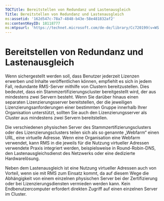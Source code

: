 ```yaml
---
TOCTitle: Bereitstellen von Redundanz und Lastenausgleich
Title: Bereitstellen von Redundanz und Lastenausgleich
ms:assetid: '162d547c-78a7-4848-b43e-58e481832af2'
ms:contentKeyID: 18118777
ms:mtpsurl: 'https://technet.microsoft.com/de-de/library/Cc720199(v=WS.10)'
---
```


Bereitstellen von Redundanz und Lastenausgleich
===============================================

Wenn sichergestellt werden soll, dass Benutzer jederzeit Lizenzen erwerben und Inhalte veröffentlichen können, empfiehlt es sich in jedem Fall, redundante RMS-Server mithilfe von Clustern bereitzustellen. Dies bedeutet, dass ein Stammzertifizierungscluster bereitgestellt wird, der aus mindestens zwei Servern besteht. Wenn Sie darüber hinaus einen separaten Lizenzierungsserver bereitstellen, der die jeweiligen Lizenzierungsanforderungen einer bestimmten Gruppe innerhalb Ihrer Organisation unterstützt, sollten Sie auch den Lizenzierungsserver als Cluster aus mindestens zwei Servern bereitstellen.

Die verschiedenen physischen Server des Stammzertifizierungsclusters oder des Lizenzierungsclusters teilen sich als so genannte „Webfarm“ einen URL, eine virtuelle Adresse. Wenn eine Organisation eine Webfarm verwendet, kann RMS in die jeweils für die Nutzung virtueller Adressen verwendete Praxis integriert werden, beispielsweise in Round-Robin-DNS, den Lastenausgleichsdienst des Netzwerks oder eine dedizierte Hardwarelösung.

Neben dem Lastenausgleich ist eine Nutzung virtueller Adressen auch von Vorteil, wenn sie mit RMS zum Einsatz kommt, da auf diesem Wege die Abhängigkeit von einem einzelnen physischen Server bei der Zertifizierung oder bei Lizenzierungsdiensten vermieden werden kann. Kein Endbenutzercomputer erfordert direkten Zugriff auf einen einzelnen Server im Cluster.

